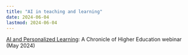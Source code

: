 ```yaml
---
title: "AI in teaching and learning"
date: 2024-06-04
lastmod: 2024-06-04
---
```


[AI and Personalized Learning](https://chronicle.zoom.us/rec/play/dxe9BMmadEfjM2yBAMDMuTs7cFwXEwrNzWB7DrTBiKYRvb-nHLOGxs74r6j1RJPg3t1ZjzOwVQ4n5pRK.RnS06Ru0lHuK4IpY?canPlayFromShare=true&from=share_recording_detail&continueMode=true&componentName=rec-play&originRequestUrl=https%3A%2F%2Fchronicle.zoom.us%2Frec%2Fshare%2Fm_-njKNVx7mPxJLG_kzd6twc1z8OCySnshfZv2ZbNui3qv3IAhTQpAbc-Jbd9MnO.MW11-IlLPTcG0D40%3Fmkt_tok%3DOTMxLUVLQS0yMTgAAAGTAr7ml7Lp6dnznsOo-ubFO_gDUhuDia93DyRbA8kU8MpiHWb1ag5AkKKmxSapTuhKPoeZ24zKHEYaAKduRINGGb24Dhv7A_qGF1a740FSdUpty00): A Chronicle of Higher Education webinar (May 2024)
